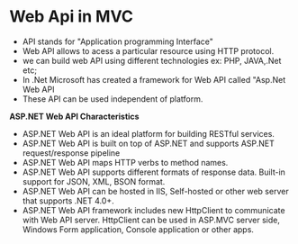 # Web Api in MVC

- API stands for "Application programming Interface"
- Web API allows to acess a particular resource using HTTP protocol.
- we can build web API using different technologies ex: PHP, JAVA,.Net etc;
- In .Net Microsoft has created a framework for Web API called "Asp.Net Web API
- These API can be used independent of platform.

**ASP.NET Web API Characteristics**
- ASP.NET Web API is an ideal platform for building RESTful services.
- ASP.NET Web API is built on top of ASP.NET and supports ASP.NET request/response pipeline
- ASP.NET Web API maps HTTP verbs to method names.
- ASP.NET Web API supports different formats of response data. Built-in support for JSON, XML, BSON format.
- ASP.NET Web API can be hosted in IIS, Self-hosted or other web server that supports .NET 4.0+.
- ASP.NET Web API framework includes new HttpClient to communicate with Web API server. HttpClient can be used in ASP.MVC server side, Windows Form application, Console application or other apps.

